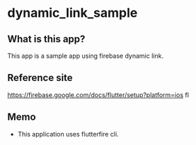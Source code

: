 # dynamic_link_sample

## What is this app?
This app is a sample app using firebase dynamic link.

## Reference site
https://firebase.google.com/docs/flutter/setup?platform=ios
fl

## Memo
* This application uses flutterfire cli.